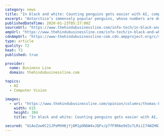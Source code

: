 ```yaml
---
category: news
title: "In black and white: Counting penguins gets easier with AI, computer vision"
excerpt: "Antarctica’s immensely popular penguins, whose numbers are declining alarmingly, could soon count on artificial intelligence (AI) and computer vision to come to their rescue. Microsoft, Intel and Hyderabad-based start-up Gramener are harnessing the power of AI in counting Penguin populations on the icy continent faster and more accurately."
publishedDateTime: 2020-01-23T05:27:00Z
sourceUrl: "https://www.thehindubusinessline.com/info-tech/in-black-and-white-counting-penguins-gets-easier-with-ai-computer-vision/article30631436.ece"
ampUrl: "https://www.thehindubusinessline.com/info-tech/in-black-and-white-counting-penguins-gets-easier-with-ai-computer-vision/article30631436.ece/amp/"
cdnAmpUrl: "https://www-thehindubusinessline-com.cdn.ampproject.org/c/s/www.thehindubusinessline.com/info-tech/in-black-and-white-counting-penguins-gets-easier-with-ai-computer-vision/article30631436.ece/amp/"
type: article
quality: 72
heat: 72
published: true

provider:
  name: Business Line
  domain: thehindubusinessline.com

topics:
  - AI
  - Computer Vision

images:
  - url: "https://www.thehindubusinessline.com/opinion/columns/thomas-k-thomas/75lkp6/article30118113.ece/ALTERNATES/LANDSCAPE_615/BL30Thinktech"
    width: 615
    height: 384
    title: "In black and white: Counting penguins gets easier with AI, computer vision"

secured: "UiAoZow0C21JPeMVH6jYj6M1pONbW4xJQFv/p7fF9RAe9d3z7LRiiI74WZHN3FujDIQGeS4nh88Na2j/gVEqpjhJApBk2jHI5rNLCozI3DQqeimQFM8t1Zyp1wedCthNa31dvHlLAsWsDLpSjWyMmmgFofIy3LA+mdrVIJa+Be8kijHdUUj59Kw8P2CRyNU7nvdMK38BauqsqH4zZI24EpuMkgQcM75TEngcTydRJS9Tebi7qynNFCCSeDld9VdUmq9U0gtehSEJJHxaHJ2rPHrFP79MfAXtT1E9AmZWNZZ0RLFfl/PM+UmRJbCnNimieRWCkH84BHQw5Leb+dmOaUDUay9cOWq/IFYXNxCtx6+88z1JTx5gr5qnL/XAl6BnJEpf0MO5yZmUdTs0PCZcSXFBspZ+ojpZIf/WZGod89VCqocw4Iyx0KLYFKS5k1pmkfQy1SDhmjQSaq7AwWJh54AF4Fc5Hzs7lj8wVQr+RIs=;uGnko1/oZ03v1hGazxrF1g=="
---
```


